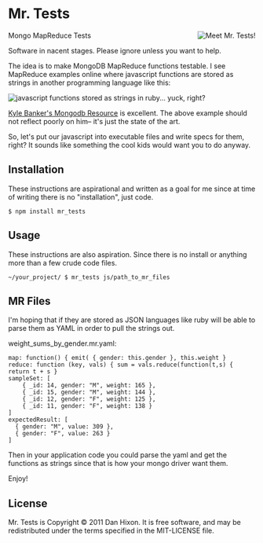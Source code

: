 Mr. Tests
============
<img src="https://danhixon.s3.amazonaws.com/mr-tests.jpg" alt="Meet Mr.
Tests!" style="display:block;float:right" />

Mongo MapReduce Tests

Software in nacent stages. Please ignore unless you want to help.

The idea is to make MongoDB MapReduce functions testable.  I see
MapReduce examples online where javascript functions are stored as
strings in another programming language like this:

![javascript functions stored as strings in ruby... yuck,
right?](https://danhixon.s3.amazonaws.com/js-functions-as-strings-in-ruby.png)

[Kyle Banker's Mongodb Resource](http://kylebanker.com/blog/2009/12/mongodb-map-reduce-basics/)
is excellent. The above example should not reflect poorly on him– it's
just the state of the art.

So, let's put our javascript into executable files and write
specs for them, right? It sounds like something the cool kids would want
you to do anyway.


Installation
------------

These instructions are aspirational and written as a goal for me since
at time of writing there is no "installation", just code.

    $ npm install mr_tests

Usage
-----

These instructions are also aspiration. Since there is no install or
anything more than a few crude code files.

    ~/your_project/ $ mr_tests js/path_to_mr_files

MR Files
--------

I'm hoping that if they are stored as JSON languages like ruby will be
able to parse them as YAML in order to pull the strings out.

weight_sums_by_gender.mr.yaml:

    map: function() { emit( { gender: this.gender }, this.weight }
    reduce: function (key, vals) { sum = vals.reduce(function(t,s) { return t + s }
    sampleSet: [
        { _id: 14, gender: "M", weight: 165 },
        { _id: 15, gender: "M", weight: 144 },
        { _id: 12, gender: "F", weight: 125 },
        { _id: 11, gender: "F", weight: 138 }
    ]
    expectedResult: [
      { gender: "M", value: 309 },
      { gender: "F", value: 263 }
    ]

Then in your application code you could parse the yaml and get the
functions as strings since that is how your mongo driver want them.


Enjoy!

License
-------

Mr. Tests is Copyright © 2011 Dan Hixon. It is free software, and may be redistributed under the terms specified in the MIT-LICENSE file.

